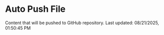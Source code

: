 # Auto Push File

Content that will be pushed to GitHub repository.
Last updated: 08/21/2025, 01:50:45 PM
